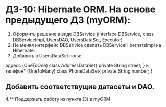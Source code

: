 # ДЗ-10: Hibernate ORM. На основе предыдущего ДЗ (myORM):
1. Оформить решение в виде DBService (interface DBService, class DBServiceImpl, UsersDAO, UsersDataSet, Executor)
2. Не меняя интерфейс DBSerivice сделать DBServiceHibernateImpl на Hibernate.
3. Добавить в UsersDataSet поля:

адресс (OneToOne) 
class AddressDataSet{
private String street;
}
и телефон* (OneToMany)
class PhoneDataSet{
private String number;
}

## Добавить соответствущие датасеты и DAO. 

4.** Поддержать работу из пункта (3) в myORM